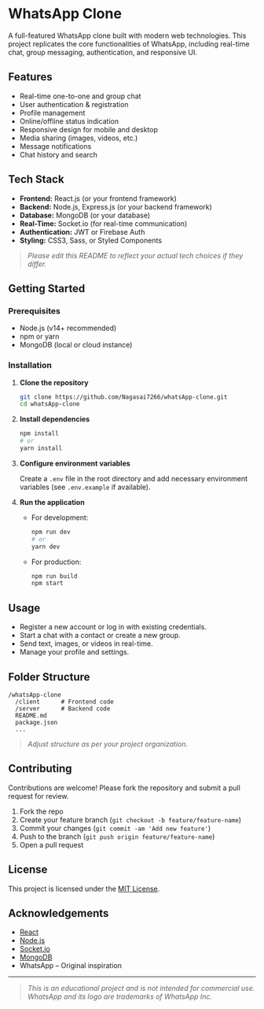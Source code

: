 # WhatsApp Clone

A full-featured WhatsApp clone built with modern web technologies. This project replicates the core functionalities of WhatsApp, including real-time chat, group messaging, authentication, and responsive UI.

## Features

- Real-time one-to-one and group chat
- User authentication & registration
- Profile management
- Online/offline status indication
- Responsive design for mobile and desktop
- Media sharing (images, videos, etc.)
- Message notifications
- Chat history and search

## Tech Stack

- **Frontend:** React.js (or your frontend framework)
- **Backend:** Node.js, Express.js (or your backend framework)
- **Database:** MongoDB (or your database)
- **Real-Time:** Socket.io (for real-time communication)
- **Authentication:** JWT or Firebase Auth
- **Styling:** CSS3, Sass, or Styled Components

> _Please edit this README to reflect your actual tech choices if they differ._

## Getting Started

### Prerequisites

- Node.js (v14+ recommended)
- npm or yarn
- MongoDB (local or cloud instance)

### Installation

1. **Clone the repository**
   ```bash
   git clone https://github.com/Nagasai7266/whatsApp-clone.git
   cd whatsApp-clone
   ```

2. **Install dependencies**
   ```bash
   npm install
   # or
   yarn install
   ```

3. **Configure environment variables**

   Create a `.env` file in the root directory and add necessary environment variables (see `.env.example` if available).

4. **Run the application**

   - For development:

     ```bash
     npm run dev
     # or
     yarn dev
     ```

   - For production:

     ```bash
     npm run build
     npm start
     ```

## Usage

- Register a new account or log in with existing credentials.
- Start a chat with a contact or create a new group.
- Send text, images, or videos in real-time.
- Manage your profile and settings.

## Folder Structure

```
/whatsApp-clone
  /client      # Frontend code
  /server      # Backend code
  README.md
  package.json
  ...
```

> _Adjust structure as per your project organization._

## Contributing

Contributions are welcome! Please fork the repository and submit a pull request for review.

1. Fork the repo
2. Create your feature branch (`git checkout -b feature/feature-name`)
3. Commit your changes (`git commit -am 'Add new feature'`)
4. Push to the branch (`git push origin feature/feature-name`)
5. Open a pull request

## License

This project is licensed under the [MIT License](LICENSE).

## Acknowledgements

- [React](https://reactjs.org/)
- [Node.js](https://nodejs.org/)
- [Socket.io](https://socket.io/)
- [MongoDB](https://www.mongodb.com/)
- WhatsApp – Original inspiration

---

> _This is an educational project and is not intended for commercial use. WhatsApp and its logo are trademarks of WhatsApp Inc._

